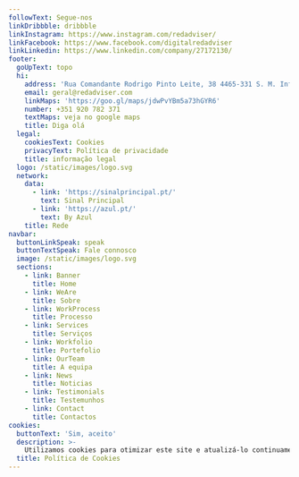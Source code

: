 ```yaml
---
followText: Segue-nos
linkDribbble: dribbble
linkInstagram: https://www.instagram.com/redadviser/
linkFacebook: https://www.facebook.com/digitalredadviser
linkLinkedin: https://www.linkedin.com/company/27172130/
footer:
  goUpText: topo
  hi:
    address: 'Rua Comandante Rodrigo Pinto Leite, 38 4465-331 S. M. Infesta, Porto'
    email: geral@redadviser.com
    linkMaps: 'https://goo.gl/maps/jdwPvYBm5a73hGYR6'
    number: +351 920 782 371
    textMaps: veja no google maps
    title: Diga olá
  legal:
    cookiesText: Cookies
    privacyText: Política de privacidade
    title: informação legal
  logo: /static/images/logo.svg
  network:
    data:
      - link: 'https://sinalprincipal.pt/'
        text: Sinal Principal
      - link: 'https://azul.pt/'
        text: By Azul
    title: Rede
navbar:
  buttonLinkSpeak: speak
  buttonTextSpeak: Fale connosco
  image: /static/images/logo.svg
  sections:
    - link: Banner
      title: Home
    - link: WeAre
      title: Sobre
    - link: WorkProcess
      title: Processo
    - link: Services
      title: Serviços
    - link: Workfolio
      title: Portefolio
    - link: OurTeam
      title: A equipa
    - link: News
      title: Noticias
    - link: Testimonials
      title: Testemunhos
    - link: Contact
      title: Contactos
cookies:
  buttonText: 'Sim, aceito'
  description: >-
    Utilizamos cookies para otimizar este site e atualizá-lo continuamente de acordo com as suas necessidades. Por favor, clique em "Cookies" para obter informações detalhadas sobre o uso de cookies neste site. Se clicar em "Sim, aceito", os cookies serão ativados. Se não deseja que os cookies sejam ativados, pode optar por sair daqui. As configurações podem ser alteradas a qualquer momento em "Cookies".
  title: Política de Cookies
---
```


